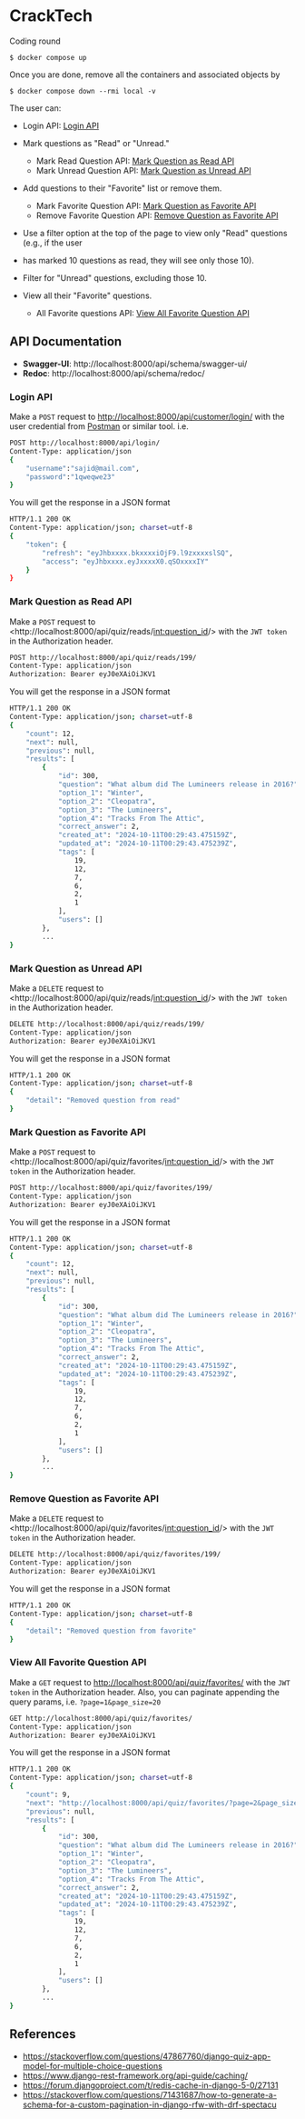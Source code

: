 # CrackTech

Coding round

```
$ docker compose up
```

Once you are done, remove all the containers and associated objects by

```
$ docker compose down --rmi local -v
```

The user can:

* Login API: [Login API](#login-api)
* Mark questions as "Read" or "Unread."
    * Mark Read Question API: [Mark Question as Read API](#mark-question-as-read-api)
    * Mark Unread Question API: [Mark Question as Unread API](#mark-question-as-unread-api)

* Add questions to their "Favorite" list or remove them.
    * Mark Favorite Question API: [Mark Question as Favorite API](#mark-question-as-favorite-api)
    * Remove Favorite Question API: [Remove Question as Favorite API](#remove-question-as-favorite-api)
* Use a filter option at the top of the page to view only "Read" questions (e.g., if the user
* has marked 10 questions as read, they will see only those 10).
* Filter for "Unread" questions, excluding those 10.
* View all their "Favorite" questions.
    * All Favorite questions API: [View All Favorite Question API](#view-all-favorite-question-api)

## API Documentation

* **Swagger-UI**: http://localhost:8000/api/schema/swagger-ui/
* **Redoc**: http://localhost:8000/api/schema/redoc/

### Login API

Make a `POST` request to <http://localhost:8000/api/customer/login/> with the user credential
from [Postman](https://www.postman.com/) or similar tool. i.e.

```bash
POST http://localhost:8000/api/login/
Content-Type: application/json
{
    "username":"sajid@mail.com",
    "password":"1qweqwe23"
}
```

You will get the response in a JSON format

```bash
HTTP/1.1 200 OK
Content-Type: application/json; charset=utf-8
{
    "token": {
        "refresh": "eyJhbxxxx.bkxxxxiOjF9.l9zxxxxslSQ",
        "access": "eyJhbxxxx.eyJxxxxX0.qSOxxxxIY"
    }
}
```

### Mark Question as Read API

Make a `POST` request to <http://localhost:8000/api/quiz/reads/<int:question_id>/> with the `JWT token` in the
Authorization header.

```bash
POST http://localhost:8000/api/quiz/reads/199/
Content-Type: application/json
Authorization: Bearer eyJ0eXAiOiJKV1
```

You will get the response in a JSON format

```bash
HTTP/1.1 200 OK
Content-Type: application/json; charset=utf-8
{
    "count": 12,
    "next": null,
    "previous": null,
    "results": [
        {
            "id": 300,
            "question": "What album did The Lumineers release in 2016?",
            "option_1": "Winter",
            "option_2": "Cleopatra",
            "option_3": "The Lumineers",
            "option_4": "Tracks From The Attic",
            "correct_answer": 2,
            "created_at": "2024-10-11T00:29:43.475159Z",
            "updated_at": "2024-10-11T00:29:43.475239Z",
            "tags": [
                19,
                12,
                7,
                6,
                2,
                1
            ],
            "users": []
        },
        ...
}
```

### Mark Question as Unread API

Make a `DELETE` request to <http://localhost:8000/api/quiz/reads/<int:question_id>/> with the `JWT token` in the
Authorization header.

```bash
DELETE http://localhost:8000/api/quiz/reads/199/
Content-Type: application/json
Authorization: Bearer eyJ0eXAiOiJKV1
```

You will get the response in a JSON format

```bash
HTTP/1.1 200 OK
Content-Type: application/json; charset=utf-8
{
    "detail": "Removed question from read"
}
```

### Mark Question as Favorite API

Make a `POST` request to <http://localhost:8000/api/quiz/favorites/<int:question_id>/> with the `JWT token` in the
Authorization header.

```bash
POST http://localhost:8000/api/quiz/favorites/199/
Content-Type: application/json
Authorization: Bearer eyJ0eXAiOiJKV1
```

You will get the response in a JSON format

```bash
HTTP/1.1 200 OK
Content-Type: application/json; charset=utf-8
{
    "count": 12,
    "next": null,
    "previous": null,
    "results": [
        {
            "id": 300,
            "question": "What album did The Lumineers release in 2016?",
            "option_1": "Winter",
            "option_2": "Cleopatra",
            "option_3": "The Lumineers",
            "option_4": "Tracks From The Attic",
            "correct_answer": 2,
            "created_at": "2024-10-11T00:29:43.475159Z",
            "updated_at": "2024-10-11T00:29:43.475239Z",
            "tags": [
                19,
                12,
                7,
                6,
                2,
                1
            ],
            "users": []
        },
        ...
}
```

### Remove Question as Favorite API

Make a `DELETE` request to <http://localhost:8000/api/quiz/favorites/<int:question_id>/> with the `JWT token` in the
Authorization header.

```bash
DELETE http://localhost:8000/api/quiz/favorites/199/
Content-Type: application/json
Authorization: Bearer eyJ0eXAiOiJKV1
```

You will get the response in a JSON format

```bash
HTTP/1.1 200 OK
Content-Type: application/json; charset=utf-8
{
    "detail": "Removed question from favorite"
}
```


### View All Favorite Question API

Make a `GET` request to <http://localhost:8000/api/quiz/favorites/> with the `JWT token` in the
Authorization header. Also, you can paginate appending the query params, i.e. `?page=1&page_size=20`

```bash
GET http://localhost:8000/api/quiz/favorites/
Content-Type: application/json
Authorization: Bearer eyJ0eXAiOiJKV1
```

You will get the response in a JSON format

```bash
HTTP/1.1 200 OK
Content-Type: application/json; charset=utf-8
{
    "count": 9,
    "next": "http://localhost:8000/api/quiz/favorites/?page=2&page_size=20",
    "previous": null,
    "results": [
        {
            "id": 300,
            "question": "What album did The Lumineers release in 2016?",
            "option_1": "Winter",
            "option_2": "Cleopatra",
            "option_3": "The Lumineers",
            "option_4": "Tracks From The Attic",
            "correct_answer": 2,
            "created_at": "2024-10-11T00:29:43.475159Z",
            "updated_at": "2024-10-11T00:29:43.475239Z",
            "tags": [
                19,
                12,
                7,
                6,
                2,
                1
            ],
            "users": []
        },
        ...
}
```
## References

* https://stackoverflow.com/questions/47867760/django-quiz-app-model-for-multiple-choice-questions
* https://www.django-rest-framework.org/api-guide/caching/
* https://forum.djangoproject.com/t/redis-cache-in-django-5-0/27131
* https://stackoverflow.com/questions/71431687/how-to-generate-a-schema-for-a-custom-pagination-in-django-rfw-with-drf-spectacu